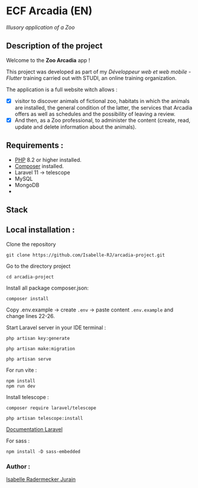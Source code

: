 # ECF Arcadia (EN)
*Illusory application of a Zoo*

## Description of the project
 Welcome to the **Zoo Arcadia** app !

This project was developed as part of my *Développeur web et web mobile - Flutter* training carried out with STUDI, an online training organization.

The application is a full website witch allows :

- [x] visitor to discover animals of fictional zoo, habitats in which the animals are installed, the general condition of the latter, the services that Arcadia offers
as well as schedules and the possibility of leaving a review.
- [x]  And then, as a Zoo professional, to administer the content (create, read, update and delete information about the animals).

## Requirements :
- [PHP](https://www.php.net/downloads.php) 8.2 or higher installed.
- [Composer](https://getcomposer.org/download/) installed.
- Laravel 11 -> telescope
- MySQL
- MongoDB
- 

## Stack 

## Local installation :

Clone the repository
```shell
git clone https://github.com/Isabelle-RJ/arcadia-project.git
```
Go to the directory project
```shell
cd arcadia-project
```
Install all package composer.json:
```shell
composer install
```
Copy .env.example -> create `.env` -> paste content `.env.example` and change lines 22-26.

Start Laravel server in your IDE terminal :
```shell
php artisan key:generate

php artisan make:migration
```

```shell
php artisan serve
```
For run vite :
```shell
npm install
npm run dev
```

Install telescope :
```shell
composer require laravel/telescope 
```
```shell
php artisan telescope:install
```

[Documentation Laravel](https://laravel.com/docs/11.x)

For sass :
```shell
npm install -D sass-embedded
```



### Author :

[Isabelle Radermecker Jurain](https://github.com/Isabelle-RJ/arcadia-project)
